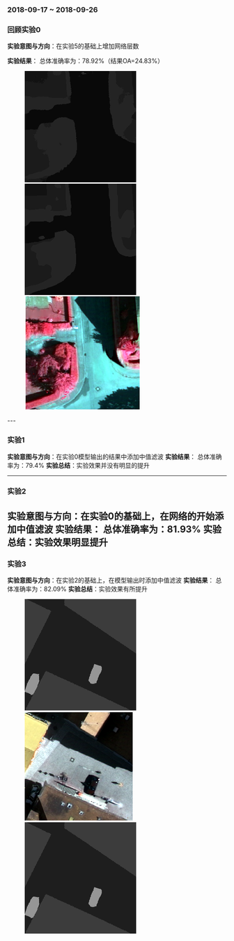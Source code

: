 ### 2018-09-17 ~ 2018-09-26


###  **回顾实验0**

**实验意图与方向**：在实验5的基础上增加网络层数

**实验结果**：
总体准确率为：78.92%（结果OA=24.83%）

<figure class="third">
    <img src="7.png"><img src="7o.png"><img src="7s.png">
</figure>
---

### **实验1**
**实验意图与方向**：在实验0模型输出的结果中添加中值滤波
**实验结果**：
总体准确率为：79.4%
**实验总结**：实验效果并没有明显的提升

---

### **实验2**
**实验意图与方向**：在实验0的基础上，在网络的开始添加中值滤波
**实验结果**：
总体准确率为：81.93%
**实验总结**：实验效果明显提升
---

### **实验3**
**实验意图与方向**：在实验2的基础上，在模型输出时添加中值滤波
**实验结果**：
总体准确率为：82.09%
**实验总结**：实验效果有所提升
<figure class="third">
    <img src="83o.png"><img src="83.png"><img src="83o.png">
</figure>





